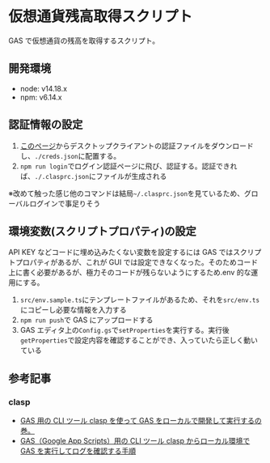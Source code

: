 # 仮想通貨残高取得スクリプト

GAS で仮想通貨の残高を取得するスクリプト。

## 開発環境

- node: v14.18.x
- npm: v6.14.x

## 認証情報の設定

1. [このページ](https://console.cloud.google.com/apis/credentials?project=gas-virtual-currency)からデスクトップクライアントの認証ファイルをダウンロードし、`./creds.json`に配置する。
1. `npm run login`でログイン認証ページに飛び、認証する。認証できれば、`./.clasprc.json`にファイルが生成される

※改めて触った感じ他のコマンドは結局`~/.clasprc.json`を見ているため、グローバルログインで事足りそう

## 環境変数(スクリプトプロパティ)の設定

API KEY などコードに埋め込みたくない変数を設定するには GAS ではスクリプトプロパティがあるが、これが GUI では設定できなくなった。そのためコード上に書く必要があるが、極力そのコードが残らないようにするため.env 的な運用にする。

1. `src/env.sample.ts`にテンプレートファイルがあるため、それを`src/env.ts`にコピーし必要な情報を入力する
2. `npm run push`で GAS にアップロードする
3. GAS エディタ上の`Config.gs`で`setProperties`を実行する。実行後`getProperties`で設定内容を確認することができ、入っていたら正しく動いている

## 参考記事

### clasp

- [GAS 用の CLI ツール clasp を使って GAS をローカルで開発して実行するの巻。](https://qiita.com/jiroshin/items/dcc398285c652554e66a#%E3%82%B3%E3%83%BC%E3%83%89%E3%82%92%E8%A8%98%E8%BF%B0%E3%81%97%E3%81%A6push%E3%81%99%E3%82%8B)
- [GAS（Google App Scripts）用の CLI ツール clasp からローカル環境で GAS を実行してログを確認する手順](https://t-cr.jp/memo/3ad17a27aa48af71)
